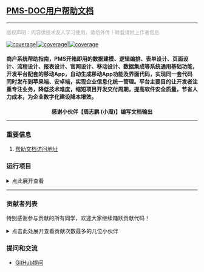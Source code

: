 
## [PMS-DOC用户帮助文档](http://doc.zhgcraft-pms.com)

---
<font face="微软雅黑" size=2 color=#A9A9A9 >版权声明：内容供技术友人学习使用，请勿外传！转载请附上作者信息</font>

[![coverage](https://img.shields.io/badge/blog-important.svg)](https://www.qekang.com)|[![coverage](https://img.shields.io/badge/link-996.icu-red.svg)](https://996.icu)|[![coverage](https://img.shields.io/badge/license-Anti%20996-blue.svg)](https://github.com/996icu/996.ICU/blob/master/LICENSE)


#### 商户系统帮助指南，PMS开箱即用的数据建模、逻辑编排、表单设计、页面设计、流程设计、报表设计、官网设计、移动设计、数据集成等系统通用基础功能，开发平台配套的移动App，自动生成移动App功能及界面代码，实现同一套代码同时发布到苹果端、安卓端，实现企业信息化统一管理。平台主要目的让开发者注重专注业务，降低技术难度，缩短项目开发交付周期，提高软件安全质量，节省人力成本，为企业数字化建设降本增效。

<div align="center">
  <b>感谢小伙伴【周志鹏 (小周)】编写文档输出 </b>
</div>

---

### 重要信息
1. [帮助文档访问地址](http://doc.zhgcraft-pms.com/pms-doc/)


### 运行项目

<details>

<summary>点此展开查看</summary>

### 1.安装 pnpm（如果未安装）

```shell
npm install -g pnpm
```

### 2.安装依赖

```shell
pnpm install
```

### 3.项目构建

```shell
pnpm run docs:build
```

### 4.本地运行

```shell
pnpm run docs:dev
```

### 5.Docker 打包本地运行

```shell
# 打包
docker build -t pms-doc .
# 运行
docker run -d -u 0 --name pms-doc --restart=on-failure --detach \
  --restart=on-failure:3 \
  --network myNetwork --env DOCKER_HOST=tcp://docker:2376 \
  --env DOCKER_CERT_PATH=/certs/client --env DOCKER_TLS_VERIFY=1 \
  --publish 5173:5173 \
  --volume /etc/localtime:/etc/localtime \
  --volume $(which docker):/usr/bin/docker \
  pms-doc:latest pnpm run docs:dev
# 进入容器
docker exec -it pms-doc bash
```
### 域名映射
> 部署完成后在分支docs需要新增CNAME文件内容为：doc.zhgcraft-pms.com
> echo "doc.zhgcraft-pms.com" >> CNAME

### 4.代码推送仓库

```shell
# 如果发布到  GitHub
git push -f git@github.com:pms-pro/pms-doc.git master

```
</details>

----------------------------------

### 贡献者列表
特别感谢参与贡献的所有同学，欢迎大家继续踊跃贡献代码！

<details>
<summary>点击此处展开查看贡献次数最多的几位小伙伴</summary>

+ [尔康 (薯条开源)](https://github.com/qierkang)
+ 周志鹏 (小周)


</details>

### 提问和交流
- [GitHub提问](https://github.com/pms-pro/pms-doc/issues)